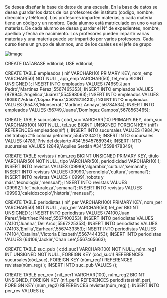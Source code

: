 Se desea diseñar la base de datos de una escuela. 
En la base de datos se desea guardar los datos de los  profesores del instituto (codigo, nombre, dirección y teléfono). 
Los profesores imparten materias, y cada materia tiene un código y un nombre. 
Cada alumno está matriculado en uno o varias materias. 
De cada alumno se desea guardar el N° de expedientes, nombre, apellido y fecha de nacimiento. 
Los profesores pueden impartir varias materias y una materia puede ser impartido por varios profesores.
Cada curso tiene un grupo de alumnos, uno de los cuales es el jefe de grupo


![image](https://user-images.githubusercontent.com/111446231/201160144-66ba40a2-5a84-498d-b77d-3977eeeea35c.png)


CREATE DATABASE editorial;
USE editorial;

CREATE TABLE empleados (
 nif VARCHAR(10) PRIMARY KEY,
 nom_emp VARCHAR(50) NOT NULL,
 app_emp VARCHAR(50),
 tel_emp BIGINT UNSIGNED
  );
INSERT INTO empleados VALUES (74659,'Juan Pedro','Martínez Pérez',5567465353); 
INSERT INTO empleados VALUES (878945,'Angélica','Juárez',554598093); 
INSERT INTO empleados VALUES (90867,'Adrián','López Pérez',5567873423); 
INSERT INTO empleados VALUES (65478,'Monserrat','Martínez Annaya',56784534); 
INSERT INTO empleados VALUES (56749,'Juana','Domíngez Campos',5678563465); 
 
CREATE TABLE sucursales (
 cód_suc VARCHAR(10) PRIMARY KEY,
 dom_suc VARCHAR(100) NOT NULL,
 tel_suc BIGINT UNSIGNED
 FOREIGN KEY (nif1) REFERENCES empleados(nif)
 );
INSERT INTO sucursales VALUES (1984,'Av del trabajo #15 colonia petrolera',5545123421);
INSERT INTO sucursales VALUES (4789,'Priv del desierto #34',5545768934);
INSERT INTO sucursales VALUES (2849,'Aquiles Serdán #34',5598478349);
                               
CREATE TABLE revistas (
 núm_reg BIGINT UNSIGNED PRIMARY KEY,
 titulo VARCHAR(50) NOT NULL,
 tipo VARCHAR(50),
 periodicidad VARCHAR(10)
 );
 INSERT INTO revistas VALUES (09989,'algarabia','cultura','semanal');
INSERT INTO revistas VALUES (09990,'serendipia','cultura','semanal');
INSERT INTO revistas VALUES ( 09991,'robots y más','tecnologia','mensual');
INSERT INTO revistas VALUES (09992,'life','naturaleza','semanal');
INSERT INTO revistas VALUES (09993,'caleidoscopio','historia','mensual');
 
CREATE TABLE periodistas (
 nif_per VARCHAR(100) PRIMARY KEY,
 nom_per VARCHAR(50) NOT NULL,
 app_per VARCHAR(50)
 tel_per BIGINT UNSIGNED
 );
INSERT INTO periodistas VALUES (74100,'Juan Perez','Martínez Pérez',5567400353);
INSERT INTO periodistas VALUES (74101,'Juanna','Del Arco',5567225353);
INSERT INTO periodistas VALUES (74103,'Emilia','Earheart',5567433353);
INSERT INTO periodistas VALUES (74104,'Catalina','Victoria Elizabeth',5567444353);
INSERT INTO periodistas VALUES (64106,'Jackie','Chan Lee',5567465663);
 
CREATE TABLE suc_pub (
 cód_suc1  VARCHAR(100) NOT NULL,
 núm_reg1 INT UNSIGNED NOT NULL,
 FOREIGN KEY (cód_suc1) REFERENCES sucursales(cód_suc),
 FOREIGN KEY (núm_reg1) REFERENCES revistas(núm_reg)
 );
 INSERT INTO suc_pub VALUES ();
 
CREATE TABLE per_rev (
 nif_per1 VARCHAR(100),
 núm_reg2 BIGINT UNSIGNED,
 FOREIGN KEY (nif_per1) REFERENCES periodistas(nif_per),
 FOREIGN KEY (núm_reg2) REFERENCES revistas(núm_reg)
 );
 INSERT INTO per_rev VALUES ();

 
 
